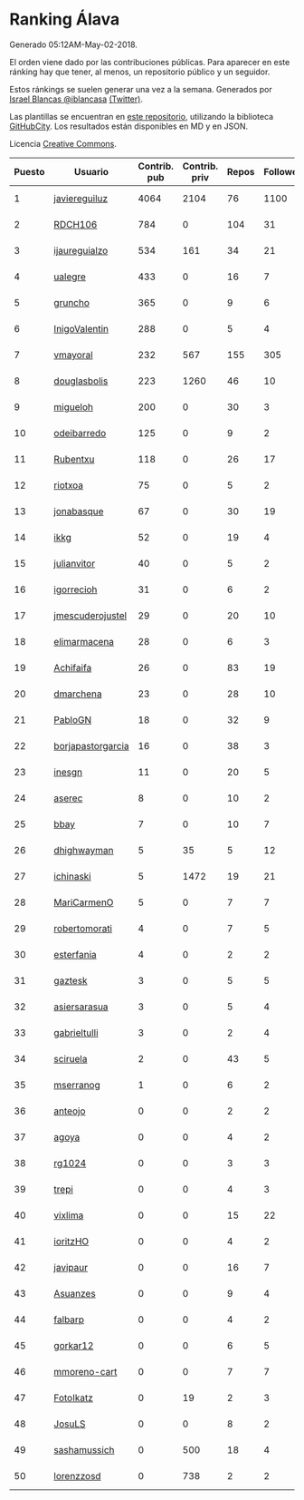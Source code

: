 # Ranking Álava

Generado 05:12AM-May-02-2018.

El orden viene dado por las contribuciones públicas. Para aparecer en este ránking hay que tener, al menos, un repositorio público y un seguidor.

Estos ránkings se suelen generar una vez a la semana. Generados por [Israel Blancas @iblancasa](https://github.com/iblancasa/) [(Twitter)](https://twitter.com/iblancasa).

Las plantillas se encuentran en [este repositorio](https://github.com/iblancasa/GH-Spanish-Ranking), utilizando la biblioteca [GitHubCity](https://github.com/iblancasa/GitHubCity). Los resultados están disponibles en MD y en JSON.

Licencia [Creative Commons](https://creativecommons.org/licenses/by/4.0/).

| Puesto   |  Usuario  | Contrib. pub | Contrib. priv |Repos| Followers | Desde |  Avatar  |
|----------|-----------|--------------|---------------|-----|-----------|-------|----------|
|1|[javiereguiluz](https://github.com/javiereguiluz)|4064|2104|76|1100|2009-04-13|![javiereguiluz](https://avatars3.githubusercontent.com/u/73419)|
|2|[RDCH106](https://github.com/RDCH106)|784|0|104|31|2012-02-28|![RDCH106](https://avatars3.githubusercontent.com/u/1483414)|
|3|[ijaureguialzo](https://github.com/ijaureguialzo)|534|161|34|21|2014-02-21|![ijaureguialzo](https://avatars3.githubusercontent.com/u/6746736)|
|4|[ualegre](https://github.com/ualegre)|433|0|16|7|2016-04-04|![ualegre](https://avatars0.githubusercontent.com/u/18259977)|
|5|[gruncho](https://github.com/gruncho)|365|0|9|6|2010-08-08|![gruncho](https://avatars3.githubusercontent.com/u/357635)|
|6|[InigoValentin](https://github.com/InigoValentin)|288|0|5|4|2013-09-30|![InigoValentin](https://avatars0.githubusercontent.com/u/5575437)|
|7|[vmayoral](https://github.com/vmayoral)|232|567|155|305|2012-01-24|![vmayoral](https://avatars1.githubusercontent.com/u/1375246)|
|8|[douglasbolis](https://github.com/douglasbolis)|223|1260|46|10|2014-12-05|![douglasbolis](https://avatars3.githubusercontent.com/u/10091295)|
|9|[migueloh](https://github.com/migueloh)|200|0|30|3|2017-03-24|![migueloh](https://avatars0.githubusercontent.com/u/26649767)|
|10|[odeibarredo](https://github.com/odeibarredo)|125|0|9|2|2017-04-27|![odeibarredo](https://avatars1.githubusercontent.com/u/28097567)|
|11|[Rubentxu](https://github.com/Rubentxu)|118|0|26|17|2011-02-07|![Rubentxu](https://avatars3.githubusercontent.com/u/604924)|
|12|[riotxoa](https://github.com/riotxoa)|75|0|5|2|2015-09-01|![riotxoa](https://avatars0.githubusercontent.com/u/14075417)|
|13|[jonabasque](https://github.com/jonabasque)|67|0|30|19|2012-05-05|![jonabasque](https://avatars0.githubusercontent.com/u/1707606)|
|14|[ikkg](https://github.com/ikkg)|52|0|19|4|2015-01-24|![ikkg](https://avatars0.githubusercontent.com/u/10684269)|
|15|[julianvitor](https://github.com/julianvitor)|40|0|5|2|2016-10-16|![julianvitor](https://avatars3.githubusercontent.com/u/22875423)|
|16|[igorrecioh](https://github.com/igorrecioh)|31|0|6|2|2015-10-06|![igorrecioh](https://avatars0.githubusercontent.com/u/14996883)|
|17|[jmescuderojustel](https://github.com/jmescuderojustel)|29|0|20|10|2013-06-20|![jmescuderojustel](https://avatars0.githubusercontent.com/u/4746474)|
|18|[elimarmacena](https://github.com/elimarmacena)|28|0|6|3|2016-07-11|![elimarmacena](https://avatars1.githubusercontent.com/u/20388856)|
|19|[Achifaifa](https://github.com/Achifaifa)|26|0|83|19|2013-11-18|![Achifaifa](https://avatars2.githubusercontent.com/u/5968349)|
|20|[dmarchena](https://github.com/dmarchena)|23|0|28|10|2013-02-18|![dmarchena](https://avatars3.githubusercontent.com/u/3629385)|
|21|[PabloGN](https://github.com/PabloGN)|18|0|32|9|2014-02-04|![PabloGN](https://avatars0.githubusercontent.com/u/6580044)|
|22|[borjapastorgarcia](https://github.com/borjapastorgarcia)|16|0|38|3|2015-10-06|![borjapastorgarcia](https://avatars1.githubusercontent.com/u/15001564)|
|23|[inesgn](https://github.com/inesgn)|11|0|20|5|2014-04-26|![inesgn](https://avatars1.githubusercontent.com/u/7416721)|
|24|[aserec](https://github.com/aserec)|8|0|10|2|2014-02-13|![aserec](https://avatars2.githubusercontent.com/u/6672914)|
|25|[bbay](https://github.com/bbay)|7|0|10|7|2013-06-20|![bbay](https://avatars0.githubusercontent.com/u/4747724)|
|26|[dhighwayman](https://github.com/dhighwayman)|5|35|5|12|2009-04-10|![dhighwayman](https://avatars1.githubusercontent.com/u/72442)|
|27|[ichinaski](https://github.com/ichinaski)|5|1472|19|21|2012-05-19|![ichinaski](https://avatars2.githubusercontent.com/u/1754343)|
|28|[MariCarmenO](https://github.com/MariCarmenO)|5|0|7|7|2016-02-11|![MariCarmenO](https://avatars2.githubusercontent.com/u/17174740)|
|29|[robertomorati](https://github.com/robertomorati)|4|0|7|5|2013-02-02|![robertomorati](https://avatars1.githubusercontent.com/u/3457738)|
|30|[esterfania](https://github.com/esterfania)|4|0|2|2|2018-01-07|![esterfania](https://avatars1.githubusercontent.com/u/35200622)|
|31|[gaztesk](https://github.com/gaztesk)|3|0|5|5|2012-11-20|![gaztesk](https://avatars3.githubusercontent.com/u/2839170)|
|32|[asiersarasua](https://github.com/asiersarasua)|3|0|5|4|2013-01-06|![asiersarasua](https://avatars2.githubusercontent.com/u/3200264)|
|33|[gabrieltulli](https://github.com/gabrieltulli)|3|0|2|4|2012-06-13|![gabrieltulli](https://avatars0.githubusercontent.com/u/1847957)|
|34|[sciruela](https://github.com/sciruela)|2|0|43|5|2011-03-23|![sciruela](https://avatars3.githubusercontent.com/u/685716)|
|35|[mserranog](https://github.com/mserranog)|1|0|6|2|2012-04-17|![mserranog](https://avatars2.githubusercontent.com/u/1651085)|
|36|[anteojo](https://github.com/anteojo)|0|0|2|2|2009-04-06|![anteojo](https://avatars2.githubusercontent.com/u/70954)|
|37|[agoya](https://github.com/agoya)|0|0|4|2|2012-02-03|![agoya](https://avatars0.githubusercontent.com/u/1406621)|
|38|[rg1024](https://github.com/rg1024)|0|0|3|3|2010-05-02|![rg1024](https://avatars3.githubusercontent.com/u/262476)|
|39|[trepi](https://github.com/trepi)|0|0|4|3|2011-04-27|![trepi](https://avatars3.githubusercontent.com/u/755738)|
|40|[vixlima](https://github.com/vixlima)|0|0|15|22|2009-08-08|![vixlima](https://avatars3.githubusercontent.com/u/113282)|
|41|[ioritzHO](https://github.com/ioritzHO)|0|0|4|2|2012-08-19|![ioritzHO](https://avatars2.githubusercontent.com/u/2179398)|
|42|[javipaur](https://github.com/javipaur)|0|0|16|7|2013-02-06|![javipaur](https://avatars2.githubusercontent.com/u/3490928)|
|43|[Asuanzes](https://github.com/Asuanzes)|0|0|9|4|2013-05-12|![Asuanzes](https://avatars3.githubusercontent.com/u/4410315)|
|44|[falbarp](https://github.com/falbarp)|0|0|4|2|2013-05-27|![falbarp](https://avatars2.githubusercontent.com/u/4542512)|
|45|[gorkar12](https://github.com/gorkar12)|0|0|6|5|2013-09-25|![gorkar12](https://avatars3.githubusercontent.com/u/5543281)|
|46|[mmoreno-cart](https://github.com/mmoreno-cart)|0|0|7|7|2014-02-04|![mmoreno-cart](https://avatars0.githubusercontent.com/u/6586794)|
|47|[FotoIkatz](https://github.com/FotoIkatz)|0|19|2|3|2015-11-19|![FotoIkatz](https://avatars3.githubusercontent.com/u/15926085)|
|48|[JosuLS](https://github.com/JosuLS)|0|0|8|2|2015-03-31|![JosuLS](https://avatars1.githubusercontent.com/u/11742363)|
|49|[sashamussich](https://github.com/sashamussich)|0|500|18|4|2015-10-21|![sashamussich](https://avatars0.githubusercontent.com/u/15239133)|
|50|[lorenzzosd](https://github.com/lorenzzosd)|0|738|2|2|2015-10-20|![lorenzzosd](https://avatars1.githubusercontent.com/u/15213197)|
